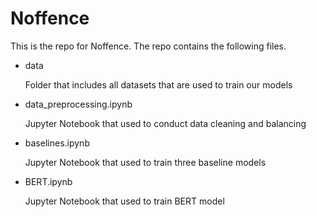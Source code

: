 # Noffence

This is the repo for Noffence. The repo contains the following files.

- data
    
    Folder that includes all datasets that are used to train our models
    
- data_preprocessing.ipynb
    
    Jupyter Notebook that used to conduct data cleaning and balancing

- baselines.ipynb
    
    Jupyter Notebook that used to train three baseline models

- BERT.ipynb

    Jupyter Notebook that used to train BERT model
